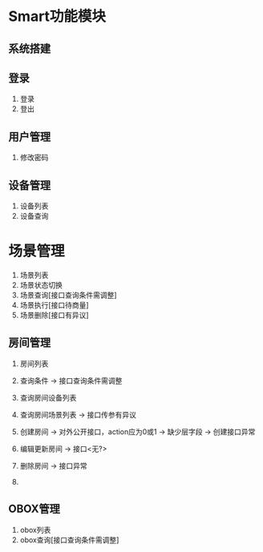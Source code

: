 # Smart功能模块

## 系统搭建

## 登录

1. 登录
2. 登出

## 用户管理

1. 修改密码

## 设备管理

1. 设备列表
2. 设备查询

# 场景管理

1. 场景列表
2. 场景状态切换
3. 场景查询[接口查询条件需调整]
4. 场景执行[接口待商量]
5. 场景删除[接口有异议]

## 房间管理

1. 房间列表
2. 查询条件
   -> 接口查询条件需调整

3. 查询房间设备列表
4. 查询房间场景列表
   -> 接口传参有异议

5. 创建房间
   -> 对外公开接口，action应为0或1
   -> 缺少层字段
   -> 创建接口异常

6. 编辑更新房间
   -> 接口<无?>

7. 删除房间
   -> 接口异常

8.

## OBOX管理

1. obox列表
2. obox查询[接口查询条件需调整]

